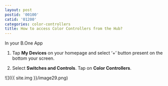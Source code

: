 ```yaml
---
layout: post
postid: '00100'
catid: '01200'
categories: color-controllers
title: How to access Color Controllers from the Hub?
---
```


In your B.One App

1. Tap **My Devices** on your homepage and select ‘+’ button present on the bottom your screen.

2. Select **Switches and Controls**. Tap on **Color Controllers**.

![]({{ site.img }}/image29.png)